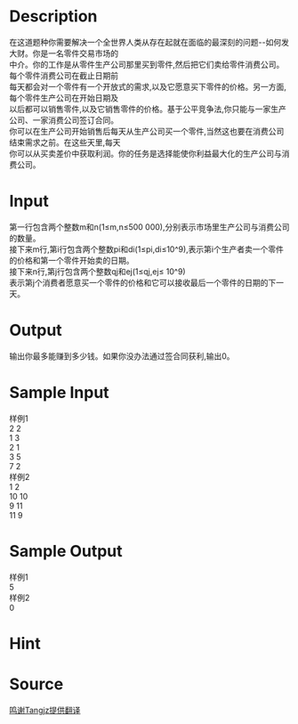 
# Description

<div class="content"><div>在这道题种你需要解决一个全世界人类从存在起就在面临的最深刻的问题--如何发大财。你是一名零件交易市场的</div>
<div>中介。你的工作是从零件生产公司那里买到零件,然后把它们卖给零件消费公司。每个零件消费公司在截止日期前</div>
<div>每天都会对一个零件有一个开放式的需求,以及它愿意买下零件的价格。另一方面,每个零件生产公司在开始日期及</div>
<div>以后都可以销售零件,以及它销售零件的价格。基于公平竞争法,你只能与一家生产公司、一家消费公司签订合同。</div>
<div>你可以在生产公司开始销售后每天从生产公司买一个零件,当然这也要在消费公司结束需求之前。在这些天里,每天</div>
<div>你可以从买卖差价中获取利润。你的任务是选择能使你利益最大化的生产公司与消费公司。</div></div>

# Input

<div class="content"><div>第一行包含两个整数m和n(1≤m,n≤500 000),分别表示市场里生产公司与消费公司的数量。</div>
<div>接下来m行,第i行包含两个整数pi和di(1≤pi,di≤10^9),表示第i个生产者卖一个零件的价格和第一个零件开始卖的日期。</div>
<div>接下来n行,第j行包含两个整数qj和ej(1≤qj,ej≤ 10^9) </div>
<div>表示第j个消费者愿意买一个零件的价格和它可以接收最后一个零件的日期的下一天。</div></div>

# Output

<div class="content"><div>输出你最多能赚到多少钱。如果你没办法通过签合同获利,输出0。</div></div>

# Sample Input

<div class="content"><span class="sampledata">样例1<br/>
2 2<br/>
1 3<br/>
2 1<br/>
3 5<br/>
7 2<br/>
样例2<br/>
1 2<br/>
10 10<br/>
9 11<br/>
11 9</span></div>

# Sample Output

<div class="content"><span class="sampledata">样例1<br/>
5<br/>
样例2<br/>
0</span></div>

# Hint

<div class="content"><p></p></div>

# Source

<div class="content"><p><a href="problemset.php?search=鸣谢Tangjz提供翻译">鸣谢Tangjz提供翻译</a></p></div>

